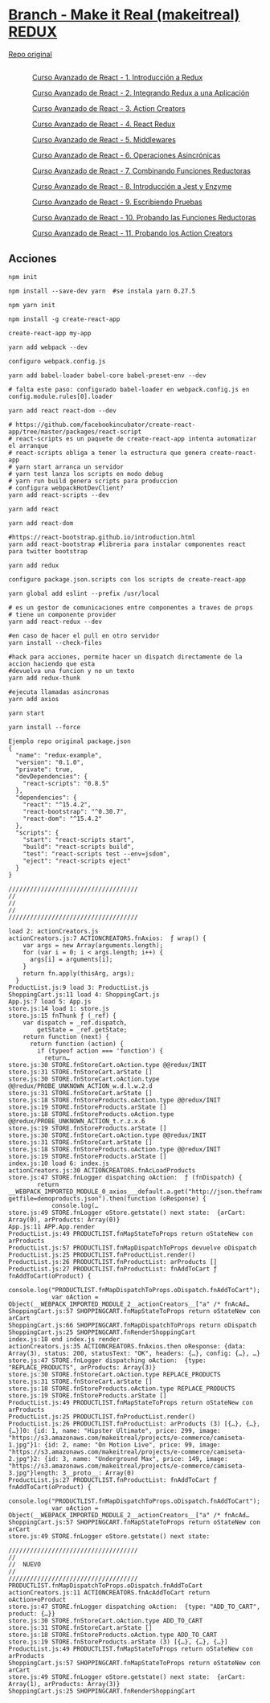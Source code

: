 
<!--
README.md branch makeitreal 1.0.0
Curso Avanzado de React - 1. Introducción a Redux
https://www.youtube.com/watch?v=RZNNu2pO49g
-->
<h1>
    <a href="https://github.com/eacevedof/prj_reactjs/tree/makeitreal">Branch - Make it Real (makeitreal) REDUX</a>
</h1>
    <a href="https://github.com/makeitrealcamp/redux-example/blob/master/package.json">Repo original</a>
<h2>
    
</h2>
<ul>
    <ol>    
        <a href="https://www.youtube.com/watch?v=RZNNu2pO49g">Curso Avanzado de React - 1. Introducción a Redux</a>
    </ol>
    <ol>    
        <a href="https://www.youtube.com/watch?v=aaMoVAcP5-w">Curso Avanzado de React - 2. Integrando Redux a una Aplicación</a>
    </ol>    
    <ol>    
        <a href="https://www.youtube.com/watch?v=5ewsUa1nfiU">Curso Avanzado de React - 3. Action Creators</a>
    </ol>    
    <ol>    
        <a href="https://www.youtube.com/watch?v=dAm3jicYvR8">Curso Avanzado de React - 4. React Redux</a>
    </ol>    
    <ol>    
        <a href="https://www.youtube.com/watch?v=szelbsBXxfs">Curso Avanzado de React - 5. Middlewares</a>
    </ol>    
    <ol>    
        <a href="https://www.youtube.com/watch?v=dRlD0YqU6w4">Curso Avanzado de React - 6. Operaciones Asincrónicas</a>
    </ol>                    
    <ol>    
        <a href="https://www.youtube.com/watch?v=G_dbuk9B2pQ">Curso Avanzado de React - 7. Combinando Funciones Reductoras</a>
    </ol>                    
    <ol>    
        <a href="https://www.youtube.com/watch?v=phuXKvUsYi8">Curso Avanzado de React - 8. Introducción a Jest y Enzyme</a>
    </ol>                    
    <ol>    
        <a href="https://www.youtube.com/watch?v=Tos2l5uTBjA">Curso Avanzado de React - 9. Escribiendo Pruebas</a>
    </ol>                    
    <ol>    
        <a href="https://www.youtube.com/watch?v=XaXFAVnb5ok">Curso Avanzado de React - 10. Probando las Funciones Reductoras</a>
    </ol>
    <ol>    
        <a href="https://www.youtube.com/watch?v=h7dFY-8XNxY">Curso Avanzado de React - 11. Probando los Action Creators</a>
    </ol>
</ul>

<h2>Acciones</h2>

```
npm init

npm install --save-dev yarn  #se instala yarn 0.27.5

npm yarn init 

npm install -g create-react-app

create-react-app my-app

yarn add webpack --dev

configuro webpack.config.js

yarn add babel-loader babel-core babel-preset-env --dev

# falta este paso: configurado babel-loader en webpack.config.js en config.module.rules[0].loader

yarn add react react-dom --dev

# https://github.com/facebookincubator/create-react-app/tree/master/packages/react-script
# react-scripts es un paquete de create-react-app intenta automatizar el arranque
# react-scripts obliga a tener la estructura que genera create-react-app
# yarn start arranca un servidor
# yarn test lanza los scripts en modo debug
# yarn run build genera scripts para produccion
# configura webpackHotDevClient?
yarn add react-scripts --dev

yarn add react

yarn add react-dom

#https://react-bootstrap.github.io/introduction.html
yarn add react-bootstrap #libreria para instalar componentes react para twitter bootstrap

yarn add redux

configuro package.json.scripts con los scripts de create-react-app

yarn global add eslint --prefix /usr/local

# es un gestor de comunicaciones entre componentes a traves de props
# tiene un componente provider
yarn add react-redux --dev

#en caso de hacer el pull en otro servidor
yarn install --check-files

#hack para acciones, permite hacer un dispatch directamente de la accion haciendo que esta
#devuelva una funcion y no un texto
yarn add redux-thunk

#ejecuta llamadas asincronas
yarn add axios

yarn start

yarn install --force

```

```
Ejemplo repo original package.json
{
  "name": "redux-example",
  "version": "0.1.0",
  "private": true,
  "devDependencies": {
    "react-scripts": "0.8.5"
  },
  "dependencies": {
    "react": "^15.4.2",
    "react-bootstrap": "^0.30.7",
    "react-dom": "^15.4.2"
  },
  "scripts": {
    "start": "react-scripts start",
    "build": "react-scripts build",
    "test": "react-scripts test --env=jsdom",
    "eject": "react-scripts eject"
  }
}
```

```
////////////////////////////////////
//
//
//
////////////////////////////////////

load 2: actionCreators.js
actionCreators.js:7 ACTIONCREATORS.fnAxios:  ƒ wrap() {
    var args = new Array(arguments.length);
    for (var i = 0; i < args.length; i++) {
      args[i] = arguments[i];
    }
    return fn.apply(thisArg, args);
  }
ProductList.js:9 load 3: ProductList.js
ShoppingCart.js:11 load 4: ShoppingCart.js
App.js:7 load 5: App.js
store.js:14 load 1: store.js
store.js:15 fnThunk ƒ (_ref) {
    var dispatch = _ref.dispatch,
        getState = _ref.getState;
    return function (next) {
      return function (action) {
        if (typeof action === 'function') {
          return…
store.js:30 STORE.fnStoreCart.oAction.type @@redux/INIT
store.js:31 STORE.fnStoreCart.arState []
store.js:30 STORE.fnStoreCart.oAction.type @@redux/PROBE_UNKNOWN_ACTION_w.d.l.w.2.d
store.js:31 STORE.fnStoreCart.arState []
store.js:18 STORE.fnStoreProducts.oAction.type @@redux/INIT
store.js:19 STORE.fnStoreProducts.arState []
store.js:18 STORE.fnStoreProducts.oAction.type @@redux/PROBE_UNKNOWN_ACTION_t.r.z.x.6
store.js:19 STORE.fnStoreProducts.arState []
store.js:30 STORE.fnStoreCart.oAction.type @@redux/INIT
store.js:31 STORE.fnStoreCart.arState []
store.js:18 STORE.fnStoreProducts.oAction.type @@redux/INIT
store.js:19 STORE.fnStoreProducts.arState []
index.js:10 load 6: index.js
actionCreators.js:30 ACTIONCREATORS.fnAcLoadProducts
store.js:47 STORE.fnLogger dispatching oAction:  ƒ (fnDispatch) {
        return __WEBPACK_IMPORTED_MODULE_0_axios___default.a.get("http://json.theframework.es/index.php?getfile=demoproducts.json").then(function (oResponse) {
            console.log(…
store.js:49 STORE.fnLogger oStore.getstate() next state:  {arCart: Array(0), arProducts: Array(0)}
App.js:11 APP.App.render
ProductList.js:49 PRODUCTLIST.fnMapStateToProps return oStateNew con arProducts
ProductList.js:57 PRODUCTLIST.fnMapDispatchToProps devuelve oDispatch
ProductList.js:25 PRODUCTLIST.fnProductList.render()
ProductList.js:26 PRODUCTLIST.fnProductList: arProducts []
ProductList.js:27 PRODUCTLIST.fnProductList: fnAddToCart ƒ fnAddToCart(oProduct) {
            console.log("PRODUCTLIST.fnMapDispatchToProps.oDispatch.fnAddToCart");
            var oAction = Object(__WEBPACK_IMPORTED_MODULE_2__actionCreators__["a" /* fnAcAd…
ShoppingCart.js:57 SHOPPINGCART.fnMapStateToProps return oStateNew con arCart
ShoppingCart.js:66 SHOPPINGCART.fnMapDispatchToProps return oDispatch
ShoppingCart.js:25 SHOPPINGCART.fnRenderShoppingCart
index.js:18 end index.js render
actionCreators.js:35 ACTIONCREATORS.fnAxios.then oResponse: {data: Array(3), status: 200, statusText: "OK", headers: {…}, config: {…}, …}
store.js:47 STORE.fnLogger dispatching oAction:  {type: "REPLACE_PRODUCTS", arProducts: Array(3)}
store.js:30 STORE.fnStoreCart.oAction.type REPLACE_PRODUCTS
store.js:31 STORE.fnStoreCart.arState []
store.js:18 STORE.fnStoreProducts.oAction.type REPLACE_PRODUCTS
store.js:19 STORE.fnStoreProducts.arState []
ProductList.js:49 PRODUCTLIST.fnMapStateToProps return oStateNew con arProducts
ProductList.js:25 PRODUCTLIST.fnProductList.render()
ProductList.js:26 PRODUCTLIST.fnProductList: arProducts (3) [{…}, {…}, {…}]0: {id: 1, name: "Hipster Ultimate", price: 299, image: "https://s3.amazonaws.com/makeitreal/projects/e-commerce/camiseta-1.jpg"}1: {id: 2, name: "On Motion Live", price: 99, image: "https://s3.amazonaws.com/makeitreal/projects/e-commerce/camiseta-2.jpg"}2: {id: 3, name: "Underground Max", price: 149, image: "https://s3.amazonaws.com/makeitreal/projects/e-commerce/camiseta-3.jpg"}length: 3__proto__: Array(0)
ProductList.js:27 PRODUCTLIST.fnProductList: fnAddToCart ƒ fnAddToCart(oProduct) {
            console.log("PRODUCTLIST.fnMapDispatchToProps.oDispatch.fnAddToCart");
            var oAction = Object(__WEBPACK_IMPORTED_MODULE_2__actionCreators__["a" /* fnAcAd…
ShoppingCart.js:57 SHOPPINGCART.fnMapStateToProps return oStateNew con arCart
store.js:49 STORE.fnLogger oStore.getstate() next state:  

////////////////////////////////////
//
//  NUEVO
//
////////////////////////////////////
PRODUCTLIST.fnMapDispatchToProps.oDispatch.fnAddToCart
actionCreators.js:11 ACTIONCREATORS.fnAcAddToCart return oAction+oProduct
store.js:47 STORE.fnLogger dispatching oAction:  {type: "ADD_TO_CART", product: {…}}
store.js:30 STORE.fnStoreCart.oAction.type ADD_TO_CART
store.js:31 STORE.fnStoreCart.arState []
store.js:18 STORE.fnStoreProducts.oAction.type ADD_TO_CART
store.js:19 STORE.fnStoreProducts.arState (3) [{…}, {…}, {…}]
ProductList.js:49 PRODUCTLIST.fnMapStateToProps return oStateNew con arProducts
ShoppingCart.js:57 SHOPPINGCART.fnMapStateToProps return oStateNew con arCart
store.js:49 STORE.fnLogger oStore.getstate() next state:  {arCart: Array(1), arProducts: Array(3)}
ShoppingCart.js:25 SHOPPINGCART.fnRenderShoppingCart

```

